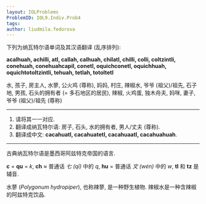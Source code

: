```yaml
---
layout: IOLProblems
ProblemID: IOL9.Indiv.Prob4
tags:
author: liudmila.fedorova
---
```


下列为纳瓦特尔语单词及其汉语翻译 (乱序排列):
**acalhuah, achilli, atl, callah, calhuah, chilatl, chilli, colli, coltzintli, conehuah, conehuahcapil, conetl, oquichconetl, oquichhuah, oquichtotoltzintli, tehuah, tetlah, totoltetl**

水, 孩子, 房主人, 水蓼, 公火鸡 (尊称), 妈妈, 村庄, 辣椒水, 爷爷 (祖父)/祖先, 石子地, 男孩, 石头的拥有者 (= 多石地区的居民), 辣椒, 火鸡蛋, 独木舟夫, 妈咪, 妻子, 爷爷 (祖父)/祖先 (尊称)

---

1. 请将其一一对应.
2. 翻译成纳瓦特尔语: 房子, 石头, 水的拥有者, 男人/丈夫 (尊称).
3. 翻译成中文: **cacahuatl, cacahuatetl, cacahuaatl, cacahuahuah**.

---

古典纳瓦特尔语是墨西哥阿兹特克帝国的语言.
**c** = **qu** = *k*, **ch** ≈ 普通话 *七 (qī)* 中的 *q*, **hu** = 普通话 *文 (wén)* 中的 *w*, **tl** 和 **tz** 是辅音.
水蓼 (*Polygonum hydropiper*), 也称辣蓼, 是一种野生植物. 辣椒水是一种含辣椒的阿兹特克饮品.